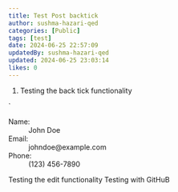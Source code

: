 ```yaml
---
title: Test Post backtick
author: sushma-hazari-qed
categories: [Public]
tags: [test]
date: 2024-06-25 22:57:09 
updatedBy: sushma-hazari-qed
updated: 2024-06-25 23:03:14 
likes: 0
---
```


1. Testing the back tick functionality

`<dl>
  <dt>Name:</dt>
  <dd>John Doe</dd>
  <dt>Email:</dt>
  <dd>johndoe@example.com</dd>
  <dt>Phone:</dt>
  <dd>(123) 456-7890</dd>
</dl>

Testing the edit functionality 
Testing with GitHuB
